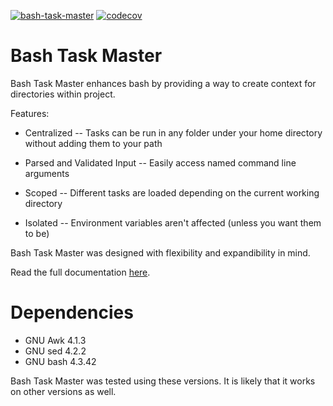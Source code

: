 
[![bash-task-master](https://circleci.com/gh/hppr-dev/bash-task-master.svg?style=shield)](https://circleci.com/gh/hppr-dev/bash-task-master)
[![codecov](https://codecov.io/gh/hppr-dev/bash-task-master/branch/master/graph/badge.svg?token=2DJJIA4TBL)](https://codecov.io/gh/hppr-dev/bash-task-master)

Bash Task Master
===================
Bash Task Master enhances bash by providing a way to create context for directories within project.

Features:

  - Centralized -- Tasks can be run in any folder under your home directory without adding them to your path

  - Parsed and Validated Input -- Easily access named command line arguments

  - Scoped -- Different tasks are loaded depending on the current working directory

  - Isolated -- Environment variables aren't affected (unless you want them to be)


Bash Task Master was designed with flexibility and expandibility in mind.

Read the full documentation [here](https://bash-task-master.readthedocs.io).

Dependencies
============================

 - GNU Awk 4.1.3
 - GNU sed 4.2.2
 - GNU bash 4.3.42

Bash Task Master was tested using these versions. It is likely that it works on other versions as well. 
